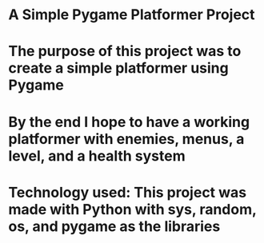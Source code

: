 # A Simple Pygame Platformer Project
# The purpose of this project was to create a simple platformer using Pygame
# By the end I hope to have a working platformer with enemies, menus, a level, and a health system
# Technology used: This project was made with Python with sys, random, os, and pygame as the libraries
